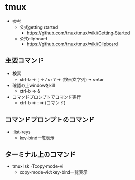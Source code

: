 # tmux

- 参考
  - 公式getting started
    - https://github.com/tmux/tmux/wiki/Getting-Started
  - 公式clipboard
    - https://github.com/tmux/tmux/wiki/Clipboard

## 主要コマンド

* 検索
  * ctrl-b => [ => / or ? => (検索文字列) => enter
* 確認の上windowをkill
  * ctrl-b => &
* コマンドプロンプトでコマンド実行
  * ctrl-b => : => (コマンド)

## コマンドプロンプトのコマンド

* :list-keys
  * key-bind一覧表示

## ターミナル上のコマンド

* tmux lsk -Tcopy-mode-vi
  * copy-mode-viのkey-bind一覧表示
